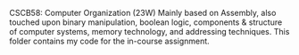 CSCB58: Computer Organization (23W)
Mainly based on Assembly, also touched upon binary manipulation, boolean logic, components & structure of computer systems, memory technology, and addressing techniques. 
This folder contains my code for the in-course assignment.
